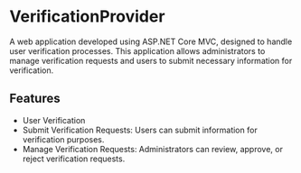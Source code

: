 # VerificationProvider
A web application developed using ASP.NET Core MVC, designed to handle user verification processes. This application allows administrators to manage verification requests and users to submit necessary information for verification.

## Features
- User Verification
- Submit Verification Requests: Users can submit information for verification purposes.
- Manage Verification Requests: Administrators can review, approve, or reject verification requests.
